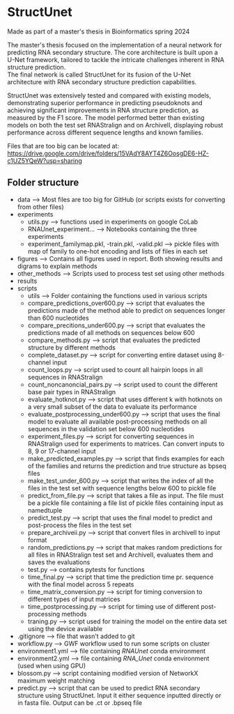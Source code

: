 # StructUnet
Made as part of a master's thesis in Bioinformatics spring 2024

The master's thesis focused on the implementation of a neural network for predicting RNA secondary structure. The core architecture is built upon a U-Net framework, tailored to tackle the intricate challenges inherent in RNA structure prediction.   
The final network is called StructUnet for its fusion of the U-Net architecture with RNA secondary structure prediction capabilities. 

StructUnet was extensively tested and compared with existing models, demonstrating superior performance in predicting pseudoknots and achieving significant improvements in RNA structure prediction, as measured by the F1 score. The model performed better than existing models on both the test set RNAStralign and on ArchiveII, displaying robust performance across different sequence lengths and known families.

Files that are too big can be located at: https://drive.google.com/drive/folders/15VAdY8AYT4Z6OosgDE6-HZ-c1UZ5YQeW?usp=sharing
## Folder structure
- data --> Most files are too big for GitHub (or scripts exists for converting from other files)
- experiments   
    - utils.py --> functions used in experiments on google CoLab  
    - RNAUnet_experiment... --> Notebooks containing the three experiments
    - experiment_familymap.pkl, -train.pkl, -valid.pkl --> pickle files with map of family to one-hot encoding and lists of files in each set   
- figures --> Contains all figures used in report. Both showing results and digrams to explain methods   
- other_methods --> Scripts used to process test set using other methods
- results   
- scripts
    - utils --> Folder containing the functions used in various scripts
    - compare_predictions_over600.py --> script that evaluates the predictions made of the method able to predict on sequences longer than 600 nucleotides
    - compare_precitions_under600.py --> script that evaluates the predictions made of all methods on sequences below 600
    - compare_methods.py --> script that evaluates the predicted structure by different methods
    - complete_dataset.py --> script for converting entire dataset using 8-channel input
    - count_loops.py --> script used to count all hairpin loops in all sequences in RNAStralign
    - count_noncanoncial_pairs.py --> script used to count the different base pair types in RNAStralign
    - evaluate_hotknot.py --> script that uses different k with hotknots on a very small subset of the data to evaluate its performance
    - evaluate_postprocessing_under600.py --> script that uses the final model to evaluate all available post-processing methods on all sequences in the validation set below 600 nucleotides
    - experiment_files.py --> script for converting sequences in RNAStralign used for experiments to matrices. Can convert inputs to 8, 9 or 17-channel input
    - make_predicted_examples.py --> script that finds examples for each of the families and returns the prediction and true structure as bpseq files
    - make_test_under_600.py --> script that writes the index of all the files in the test set with sequence lengths below 600 to pickle file
    - predict_from_file.py --> script that takes a file as input. The file must be a pickle file containing a file list of pickle files containing input as namedtuple
    - predict_test.py --> script that uses the final model to predict and post-process the files in the test set
    - prepare_archiveii.py --> script that convert files in archiveII to input format
    - random_predictions.py --> script that makes random predictions for all files in RNAStralign test set and ArchiveII, evaluates them and saves the evaluations
    - test.py --> contains pytests for functions
    - time_final.py --> script that time the prediction time pr. sequence with the final model across 5 repeats
    - time_matrix_conversion.py --> script for timing conversion to different types of input matrices 
    - time_postprocessing.py --> script for timing use of different post-processing methods
    - traning.py --> script used for training the model on the entire data set using the device available
- .gitignore --> file that wasn't added to git 
- workflow.py --> GWF workflow used to run some scripts on cluster
- environment1.yml --> file containing *RNAUnet* conda environment
- environment2.yml --> file containing *RNA_Unet* conda environment (used when using GPU)
- blossom.py --> script containing modified version of NetworkX maximum weight matching 
- predict.py --> script that can be used to predict RNA secondary structure using StructUnet. Input it either sequence inputted directly or in fasta file. Output can be .ct or .bpseq file


